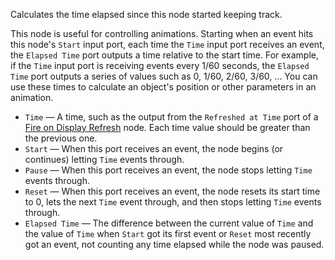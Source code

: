 Calculates the time elapsed since this node started keeping track. 

This node is useful for controlling animations. Starting when an event hits this node's `Start` input port, each time the `Time` input port receives an event, the `Elapsed Time` port outputs a time relative to the start time. For example, if the `Time` input port is receiving events every 1/60 seconds, the `Elapsed Time` port outputs a series of values such as 0, 1/60, 2/60, 3/60, ... You can use these times to calculate an object's position or other parameters in an animation.

   - `Time` — A time, such as the output from the `Refreshed at Time` port of a [Fire on Display Refresh](vuo-node://vuo.event.fireOnDisplayRefresh) node. Each time value should be greater than the previous one.
   - `Start` — When this port receives an event, the node begins (or continues) letting `Time` events through. 
   - `Pause` — When this port receives an event, the node stops letting `Time` events through. 
   - `Reset` — When this port receives an event, the node resets its start time to 0, lets the next `Time` event through, and then stops letting `Time` events through.
   - `Elapsed Time` — The difference between the current value of `Time` and the value of `Time` when `Start` got its first event or `Reset` most recently got an event, not counting any time elapsed while the node was paused. 
